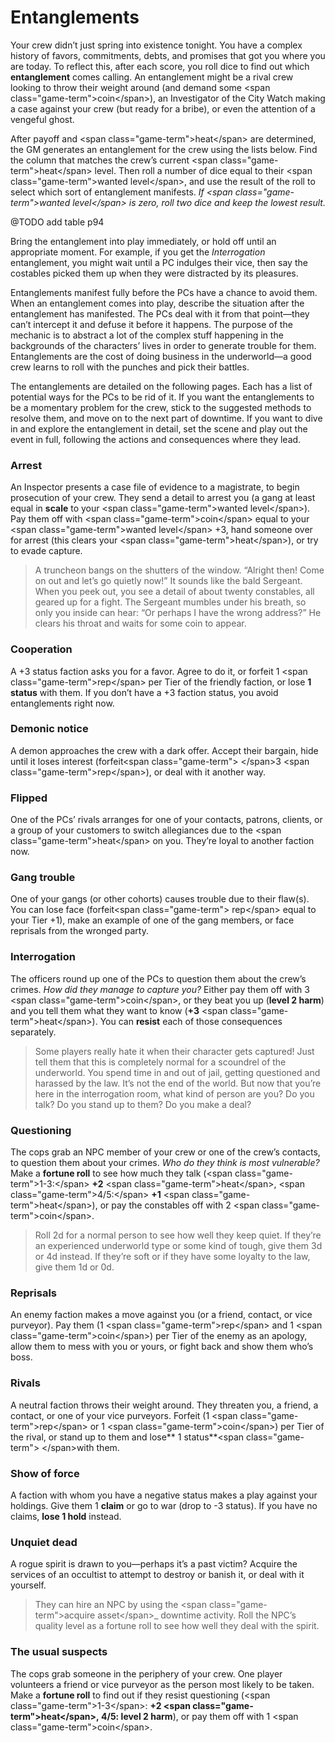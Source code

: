 # Entanglements

Your crew didn’t just spring into existence tonight. You have a complex history of favors, commitments, debts, and promises that got you where you are today. To reflect this, after each score, you roll dice to find out which **entanglement** comes calling. An entanglement might be a rival crew looking to throw their weight around (and demand some \<span class="game-term"\>coin\</span\>), an Investigator of the City Watch making a case against your crew (but ready for a bribe), or even the attention of a vengeful ghost.

After payoff and \<span class="game-term"\>heat\</span\> are determined, the GM generates an entanglement for the crew using the lists below. Find the column that matches the crew’s current \<span class="game-term"\>heat\</span\> level. Then roll a number of dice equal to their \<span class="game-term"\>wanted level\</span\>, and use the result of the roll to select which sort of entanglement manifests. _If \<span class="game-term"\>wanted level\</span\> is zero, roll two dice and keep the lowest result._

@TODO add table p94

Bring the entanglement into play immediately, or hold off until an appropriate moment. For example, if you get the _Interrogation_ entanglement, you might wait until a PC indulges their vice, then say the costables picked them up when they were distracted by its pleasures.

Entanglements manifest fully before the PCs have a chance to avoid them. When an entanglement comes into play, describe the situation after the entanglement has manifested. The PCs deal with it from that point—they can’t intercept it and defuse it before it happens. The purpose of the mechanic is to abstract a lot of the complex stuff happening in the backgrounds of the characters’ lives in order to generate trouble for them. Entanglements are the cost of doing business in the underworld—a good crew learns to roll with the punches and pick their battles.

The entanglements are detailed on the following pages. Each has a list of potential ways for the PCs to be rid of it. If you want the entanglements to be a momentary problem for the crew, stick to the suggested methods to resolve them, and move on to the next part of downtime. If you want to dive in and explore the entanglement in detail, set the scene and play out the event in full, following the actions and consequences where they lead.

### Arrest

An Inspector presents a case file of evidence to a magistrate, to begin prosecution of your crew. They send a detail to arrest you (a gang at least equal in **scale** to your \<span class="game-term"\>wanted level\</span\>). Pay them off with \<span class="game-term"\>coin\</span\> equal to your \<span class="game-term"\>wanted level\</span\> +3, hand someone over for arrest (this clears your \<span class="game-term"\>heat\</span\>), or try to evade capture.

> A truncheon bangs on the shutters of the window. “Alright then! Come on out and let’s go quietly now!” It sounds like the bald Sergeant. When you peek out, you see a detail of about twenty constables, all geared up for a fight. The Sergeant mumbles under his breath, so only you inside can hear: “Or perhaps I have the wrong address?” He clears his throat and waits for some coin to appear.

### Cooperation

A +3 status faction asks you for a favor. Agree to do it, or forfeit 1 \<span class="game-term"\>rep\</span\> per Tier of the friendly faction, or lose **1 status** with them. If you don’t have a +3 faction status, you avoid entanglements right now.

### Demonic notice

A demon approaches the crew with a dark offer. Accept their bargain, hide until it loses interest (forfeit\<span class="game-term"\> \</span\>3 \<span class="game-term"\>rep\</span\>), or deal with it another way.

### Flipped

One of the PCs’ rivals arranges for one of your contacts, patrons, clients, or a group of your customers to switch allegiances due to the \<span class="game-term"\>heat\</span\> on you. They’re loyal to another faction now.

### Gang trouble

One of your gangs (or other cohorts) causes trouble due to their flaw(s). You can lose face (forfeit\<span class="game-term"\> rep\</span\> equal to your Tier +1), make an example of one of the gang members, or face reprisals from the wronged party.

### Interrogation

The officers round up one of the PCs to question them about the crew’s crimes. _How did they manage to capture you?_ Either pay them off with 3 \<span class="game-term"\>coin\</span\>, or they beat you up (**level 2 harm**) and you tell them what they want to know (**+3** \<span class="game-term"\>heat\</span\>). You can **resist** each of those consequences separately.

> Some players really hate it when their character gets captured! Just tell them that this is completely normal for a scoundrel of the underworld. You spend time in and out of jail, getting questioned and harassed by the law. It’s not the end of the world. But now that you’re here in the interrogation room, what kind of person are you? Do you talk? Do you stand up to them? Do you make a deal?

### Questioning

The cops grab an NPC member of your crew or one of the crew’s contacts, to question them about your crimes. _Who do they think is most vulnerable?_ Make a **fortune roll** to see how much they talk (\<span class="game-term"\>1-3:\</span\> **+2** \<span class="game-term"\>heat\</span\>, \<span class="game-term"\>4/5:\</span\> **+1** \<span class="game-term"\>heat\</span\>), or pay the constables off with 2 \<span class="game-term"\>coin\</span\>.

> Roll 2d for a normal person to see how well they keep quiet. If they’re an experienced underworld type or some kind of tough, give them 3d or 4d instead. If they’re soft or if they have some loyalty to the law, give them 1d or 0d.

### Reprisals

An enemy faction makes a move against you (or a friend, contact, or vice purveyor). Pay them (1 \<span class="game-term"\>rep\</span\> and 1 \<span class="game-term"\>coin\</span\>) per Tier of the enemy as an apology, allow them to mess with you or yours, or fight back and show them who’s boss.

### Rivals

A neutral faction throws their weight around. They threaten you, a friend, a contact, or one of your vice purveyors. Forfeit (1 \<span class="game-term"\>rep\</span\> or 1 \<span class="game-term"\>coin\</span\>) per Tier of the rival, or stand up to them and lose** 1 status**\<span class="game-term"\> \</span\>with them.

### Show of force

A faction with whom you have a negative status makes a play against your holdings. Give them 1 **claim** or go to war (drop to -3 status). If you have no claims, **lose 1 hold** instead.

### Unquiet dead

A rogue spirit is drawn to you—perhaps it’s a past victim? Acquire the services of an occultist to attempt to destroy or banish it, or deal with it yourself.

> They can hire an NPC by using the \<span class="game-term"\>acquire asset\</span\>_ downtime activity. Roll the NPC’s quality level as a fortune roll to see how well they deal with the spirit.

### The usual suspects

The cops grab someone in the periphery of your crew. One player volunteers a friend or vice purveyor as the person most likely to be taken. Make a **fortune roll** to find out if they resist questioning (\<span class="game-term"\>1-3\</span\>: **+2 **\<span class="game-term"\>heat\</span\>**, **4/5:** level 2 harm**), or pay them off with 1 \<span class="game-term"\>coin\</span\>.
